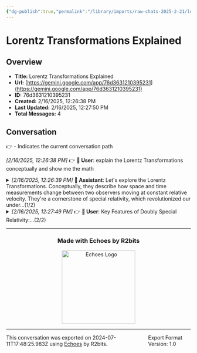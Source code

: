 ```yaml
---
{"dg-publish":true,"permalink":"/library/imports/raw-chats-2025-2-21/lorentz-transformations-explained/"}
---
```


# Lorentz Transformations Explained

## Overview
- **Title:** Lorentz Transformations Explained 
- **Url:** [https://gemini.google.com/app/76d3631210395231](https://gemini.google.com/app/76d3631210395231)
- **ID:** 76d3631210395231
- **Created:** 2/16/2025, 12:26:38 PM
- **Last Updated:** 2/16/2025, 12:27:50 PM
- **Total Messages:** 4

## Conversation
👉 - Indicates the current conversation path

<i>[2/16/2025, 12:26:38 PM]</i> 👉 <b>👤 User</b>: explain the Lorentz Transformations conceptually and show me the math<br>

<details style="margin-left: 0px">
<summary><i>[2/16/2025, 12:26:39 PM]</i> <b>🤖 Assistant</b>: Let's explore the Lorentz Transformations. Conceptually, they describe how space and time measurements change between two observers moving at constant relative velocity. They're a cornerstone of special relativity, which revolutionized our under...(1/2)</summary>

---

<i>[2/16/2025, 12:26:39 PM]</i> <b>🤖 Assistant</b>: 

Let's explore the Lorentz Transformations. Conceptually, they describe how space and time measurements change between two observers moving at constant relative velocity. They're a cornerstone of special relativity, which revolutionized our understanding of space and time.

**Conceptual Explanation:**

Imagine two friends, Alice and Bob. Alice is standing still on a train platform, while Bob is on a train moving at a significant fraction of the speed of light. They both want to measure the same event, like a light flashing inside the train.

* **Classical Physics (Galilean Transformations):** Before Einstein, we'd have assumed that time is absolute. Both Alice and Bob would measure the same time interval for the flash. Their measurements of the flash's position would differ only by Bob's displacement due to the train's motion. This is like how we intuitively think about everyday speeds.
* **Special Relativity and the Lorentz Transformations:** Einstein's theory introduced two key ideas:

    1. **The Principle of Relativity:** The laws of physics are the same for all observers moving at constant velocity relative to each other. Neither Alice nor Bob has a "privileged" viewpoint.
    2. **The Constancy of the Speed of Light:** The speed of light in a vacuum (approximately 300,000 km/s) is the same for all observers, regardless of the motion of the light source. This is the mind-bending part! Even if Bob is on a fast-moving train, he'll still measure the light flash traveling at *c*, not *c* plus the train's speed.

Because of the constant speed of light, space and time are intertwined.  If Bob measures the light flash traveling at *c*, and his train is also moving, then *something* has to give.  That "something" is how Bob measures time and distance.  The Lorentz Transformations are the mathematical rules that describe this adjustment. They tell us how Alice's measurements (time *t* and position *x*) relate to Bob's measurements (time *t'* and position *x'*) given their relative velocity *v*.

**Relatable Analogy:**

Think of space and time as a fabric. In classical physics, we assumed this fabric was rigid and unchanging. The Lorentz transformations show us that the fabric is flexible. When objects move at relativistic speeds (a significant fraction of *c*), this fabric warps and stretches, affecting how we measure distances and durations.

**The Math:**

Let's assume Bob's train is moving in the positive x-direction with velocity *v* relative to Alice. The Lorentz transformations are:

* **Time:** t' = γ(t - vx/c²)
* **x-position:** x' = γ(x - vt)
* **y-position:** y' = y
* **z-position:** z' = z

Where γ (gamma) is the Lorentz factor, defined as:

γ = 1 / sqrt(1 - v²/c²)

**Explanation of the Equations:**

* **γ (Lorentz Factor):** This factor is crucial. As *v* approaches *c*, γ approaches infinity. This tells us that the effects of relativity become more and more pronounced as speeds get closer to the speed of light. At everyday speeds, *v* is so small compared to *c* that γ is essentially 1, and the Lorentz transformations become approximately the same as the Galilean transformations.
* **Time Equation:** Bob's time *t'* is affected by both Alice's time *t* and her position *x*. This is because the concept of simultaneity is relative in special relativity. Events that appear simultaneous to Alice might not be simultaneous to Bob.
* **x-position Equation:** Bob's x-position *x'* is affected by both Alice's x-position *x* and her time *t*. Length contraction occurs: Bob will measure the length of an object moving at relativistic speeds to be shorter than its length when at rest.
* **y and z-positions:** The dimensions perpendicular to the direction of motion are unaffected.

**Brief Summary:**

The Lorentz Transformations are a set of equations that describe how space and time coordinates transform between two inertial frames of reference (i.e., frames moving at constant velocity). They are essential for understanding special relativity and its counterintuitive predictions about the nature of space and time. The key takeaway is that space and time are intertwined, and the speed of light is constant for all observers.

Let me know if you'd like to explore any part of this in more detail, like deriving these equations, or discussing length contraction or time dilation.
<br>

---

</details>

<details style="margin-left: 0px">
<summary><i>[2/16/2025, 12:27:49 PM]</i> 👉 <b>👤 User</b>: Key Features of Doubly Special Relativity:...(2/2)</summary>

---

<i>[2/16/2025, 12:27:49 PM]</i> 👉 <b>👤 User</b>: 

Key Features of Doubly Special Relativity:

Two Invariants: Invariant speed of light (c) and an invariant fundamental length scale (l_P) or energy scale (E_P).
Deformed Lorentz Transformations: Standard Lorentz transformations of special relativity need to be modified or "deformed" to accommodate the second invariant scale. These transformations become non-linear in momentum space.

Why and how would these transformations need to be deformed<br>

<i>[2/16/2025, 12:27:50 PM]</i> 👉 <b>🤖 Assistant</b>: 

You're diving into some fascinating territory here! Doubly Special Relativity (DSR) is a theoretical framework that attempts to incorporate both the speed of light (c) and the Planck length (l_P) or Planck energy (E_P) as invariant quantities. This is a departure from Special Relativity, which only postulates the invariance of the speed of light.

**Why Deform the Lorentz Transformations?**

The need to "deform" the Lorentz transformations arises from the challenge of simultaneously preserving both *c* and *l_P* (or *E_P*) as invariants. Here's the core issue:

1. **Special Relativity's Success:** The standard Lorentz transformations work perfectly well for situations where gravity is weak and quantum effects are negligible. They are built on the foundation of the constancy of the speed of light.
2. **The Planck Scale Challenge:** However, at the Planck scale (extremely high energies or incredibly small distances), both gravity and quantum mechanics become significant. This is where we expect quantum gravity to play a crucial role.
3. **Incompatibility:** It turns out that the standard Lorentz transformations are not compatible with the idea of an invariant Planck length or energy. To maintain the invariance of both *c* and *l_P* (or *E_P*), the transformations need to be modified.

**How are They Deformed?**

The deformation of the Lorentz transformations in DSR typically involves making them **non-linear in momentum space**. This means that the transformations become more complex, and the way momenta transform changes compared to Special Relativity.

Here's a simplified way to think about it:

* **Special Relativity:** In Special Relativity, the Lorentz transformations are linear, meaning that the transformations of momenta and energies are straightforward.
* **Doubly Special Relativity:** In DSR, the transformations become non-linear, often involving functions that depend on the Planck length or energy. This non-linearity introduces a "fuzziness" or "quantumness" into the transformations, reflecting the idea that spacetime itself might have a fundamentally grainy structure at the Planck scale.

**Consequences of Deformed Transformations:**

* **Modified Dispersion Relations:** The relationship between energy and momentum, known as the dispersion relation, is also modified in DSR. This can lead to effects like the speed of light being energy-dependent, which is a departure from Special Relativity.
* **Non-Commutative Spacetime:** Some versions of DSR suggest that spacetime at the Planck scale might be non-commutative, meaning that the order in which you measure position and momentum matters. This is a profound departure from classical physics.
* **"Soccer Ball Problem":** One of the challenges in DSR is ensuring that the deformed transformations still work correctly for macroscopic objects. This is often called the "soccer ball problem" because it's tricky to reconcile the quantum fuzziness of DSR with the smooth, classical behavior of everyday objects.

**Important Note:** DSR is still a theoretical framework under development. There are various models and approaches within DSR, and physicists are actively researching to understand its implications and potential connections to quantum gravity.

Let me know if you'd like to delve deeper into any specific aspect of DSR, such as the mathematical details of the deformed transformations or the various DSR models proposed!
<br>

---

</details>

---

<div align="center">

### Made with Echoes by R2bits

<a href="https://echoes.r2bits.com">
  <img src="https://images.squarespace-cdn.com/content/v1/6493af4741c13939d335f0b8/18b27467-2da2-43b7-8d44-234bccf4f462/MINI_ECHOES_LOGO_NORMAL_WHITE_TEXT_SMALL-05-14+%281%29.png?format=300w" alt="Echoes Logo" width="200"/>
</a>

</div>

---

<div style="display: flex; justify-content: space-between;">
  <span>This conversation was exported on 2024-07-11T17:48:25.983Z using <a href="https://echoes.r2bits.com">Echoes</a> by R2bits.</span>
  <span>Export Format Version: 1.0</span>
</div>
